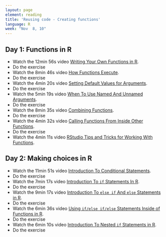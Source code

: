 ```yaml
---
layout: page
element: reading
title: 'Reusing code - Creating functions'
language: R
week: "Nov  8, 10"
---
```




## Day 1: Functions in R

- Watch the 12min 56s video [Writing Your Own Functions in R](https://youtu.be/p8tAQx7ijXE).
- Do the exercise
- Watch the 8min 46s video [How Functions Execute](https://youtu.be/GnABzUtHiJo).
- Do the exercise
- Watch the 4min 20s video [Setting Default Values for Arguments](https://youtu.be/dHWoaLUUXQE).
- Do the exercise
- Watch the 5min 19s video [When To Use Named And Unnamed Arguments](https://youtu.be/pAVsqyc372s).
- Do the exercise
- Watch the 8min 35s video [Combining Functions](https://youtu.be/D2gr0rBegP0).
- Do the exercise
- Watch the 4min 32s video [Calling Functions From Inside Other Functions](https://youtu.be/SGtIDhWnBQ8).
- Do the exercise
- Watch the 4min 11s video [RStudio Tips and Tricks for Working With Functions](https://youtu.be/UdkIGmh383Y).

## Day 2: Making choices in R

- Watch the 11min 51s video [Introduction To Conditional Statements](https://youtu.be/muEku7Svqvo).
- Do the exercise
- Watch the 7min 17s video [Introduction To `if` Statements In R](https://youtu.be/N6E_qqhwr7M).
- Do the exercise
- Watch the 9min 17s video [Introduction To `else if` And `else` Statements in R](https://youtu.be/JCrbU6bu3_8).
- Do the exercise
- Watch the 6min 36s video [Using `if/else if/else` Statements Inside of Functions in R](https://youtu.be/C3tcEuc_46Y).
- Do the exercise
- Watch the 6min 10s video [Introduction To Nested `if` Statements in R](https://youtu.be/jEBErwyiz_Q).
- Do the exercise

